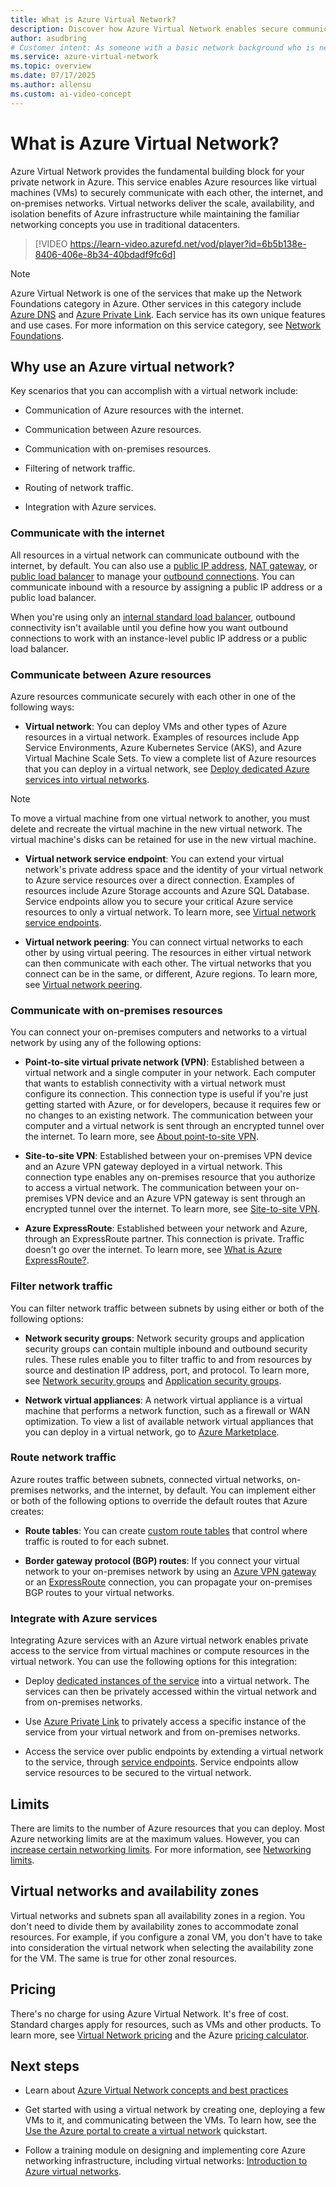 ```yaml
---
title: What is Azure Virtual Network?
description: Discover how Azure Virtual Network enables secure communication between cloud resources, on-premises networks, and the internet. Learn key concepts, features, and implementation strategies for your Azure infrastructure.
author: asudbring
# Customer intent: As someone with a basic network background who is new to Azure, I want to understand the capabilities of Azure Virtual Network so that my Azure resources can securely communicate with each other, the internet, and my on-premises resources.
ms.service: azure-virtual-network
ms.topic: overview
ms.date: 07/17/2025
ms.author: allensu
ms.custom: ai-video-concept
---
```


# What is Azure Virtual Network?

Azure Virtual Network provides the fundamental building block for your private network in Azure. This service enables Azure resources like virtual machines (VMs) to securely communicate with each other, the internet, and on-premises networks. Virtual networks deliver the scale, availability, and isolation benefits of Azure infrastructure while maintaining the familiar networking concepts you use in traditional datacenters.

> [!VIDEO https://learn-video.azurefd.net/vod/player?id=6b5b138e-8406-406e-8b34-40bdadf9fc6d]

> [!NOTE]
> Azure Virtual Network is one of the services that make up the Network Foundations category in Azure. Other services in this category include [Azure DNS](../dns/dns-overview.md) and [Azure Private Link](../private-link/private-link-overview.md). Each service has its own unique features and use cases. For more information on this service category, see [Network Foundations](../networking/foundations/network-foundations-overview.md).

## Why use an Azure virtual network?

Key scenarios that you can accomplish with a virtual network include:

- Communication of Azure resources with the internet.

- Communication between Azure resources.

- Communication with on-premises resources.

- Filtering of network traffic.

- Routing of network traffic.

- Integration with Azure services.

### Communicate with the internet

All resources in a virtual network can communicate outbound with the internet, by default. You can also use a [public IP address](./ip-services/virtual-network-public-ip-address.md), [NAT gateway](../nat-gateway/nat-overview.md), or [public load balancer](../load-balancer/load-balancer-overview.md) to manage your [outbound connections](../load-balancer/load-balancer-outbound-connections.md). You can communicate inbound with a resource by assigning a public IP address or a public load balancer.

When you're using only an [internal standard load balancer](../load-balancer/load-balancer-overview.md), outbound connectivity isn't available until you define how you want outbound connections to work with an instance-level public IP address or a public load balancer.

### Communicate between Azure resources

Azure resources communicate securely with each other in one of the following ways:

- **Virtual network**: You can deploy VMs and other types of Azure resources in a virtual network. Examples of resources include App Service Environments, Azure Kubernetes Service (AKS), and Azure Virtual Machine Scale Sets. To view a complete list of Azure resources that you can deploy in a virtual network, see [Deploy dedicated Azure services into virtual networks](virtual-network-for-azure-services.md).

> [!NOTE]  
> To move a virtual machine from one virtual network to another, you must delete and recreate the virtual machine in the new virtual network. The virtual machine's disks can be retained for use in the new virtual machine.

- **Virtual network service endpoint**: You can extend your virtual network's private address space and the identity of your virtual network to Azure service resources over a direct connection. Examples of resources include Azure Storage accounts and Azure SQL Database. Service endpoints allow you to secure your critical Azure service resources to only a virtual network. To learn more, see [Virtual network service endpoints](virtual-network-service-endpoints-overview.md).

- **Virtual network peering**: You can connect virtual networks to each other by using virtual peering. The resources in either virtual network can then communicate with each other. The virtual networks that you connect can be in the same, or different, Azure regions. To learn more, see [Virtual network peering](virtual-network-peering-overview.md).

### Communicate with on-premises resources

You can connect your on-premises computers and networks to a virtual network by using any of the following options:

- **Point-to-site virtual private network (VPN)**: Established between a virtual network and a single computer in your network. Each computer that wants to establish connectivity with a virtual network must configure its connection. This connection type is useful if you're just getting started with Azure, or for developers, because it requires few or no changes to an existing network. The communication between your computer and a virtual network is sent through an encrypted tunnel over the internet. To learn more, see [About point-to-site VPN](../vpn-gateway/point-to-site-about.md?toc=/azure/virtual-network/toc.json#).

- **Site-to-site VPN**: Established between your on-premises VPN device and an Azure VPN gateway deployed in a virtual network. This connection type enables any on-premises resource that you authorize to access a virtual network. The communication between your on-premises VPN device and an Azure VPN gateway is sent through an encrypted tunnel over the internet. To learn more, see [Site-to-site VPN](../vpn-gateway/design.md?toc=/azure/virtual-network/toc.json#s2smulti).

- **Azure ExpressRoute**: Established between your network and Azure, through an ExpressRoute partner. This connection is private. Traffic doesn't go over the internet. To learn more, see [What is Azure ExpressRoute?](../expressroute/expressroute-introduction.md?toc=/azure/virtual-network/toc.json).

### Filter network traffic

You can filter network traffic between subnets by using either or both of the following options:

- **Network security groups**: Network security groups and application security groups can contain multiple inbound and outbound security rules. These rules enable you to filter traffic to and from resources by source and destination IP address, port, and protocol. To learn more, see [Network security groups](./network-security-groups-overview.md) and [Application security groups](./application-security-groups.md).

- **Network virtual appliances**: A network virtual appliance is a virtual machine that performs a network function, such as a firewall or WAN optimization. To view a list of available network virtual appliances that you can deploy in a virtual network, go to [Azure Marketplace](https://azuremarketplace.microsoft.com/marketplace/apps/category/networking?page=1&subcategories=appliances).

### Route network traffic

Azure routes traffic between subnets, connected virtual networks, on-premises networks, and the internet, by default. You can implement either or both of the following options to override the default routes that Azure creates:

- **Route tables**: You can create [custom route tables](virtual-networks-udr-overview.md#user-defined) that control where traffic is routed to for each subnet.

- **Border gateway protocol (BGP) routes**: If you connect your virtual network to your on-premises network by using an [Azure VPN gateway](../vpn-gateway/vpn-gateway-bgp-overview.md?toc=/azure/virtual-network/toc.json) or an [ExpressRoute](../expressroute/expressroute-routing.md?toc=/azure/virtual-network/toc.json#dynamic-route-exchange) connection, you can propagate your on-premises BGP routes to your virtual networks.

### Integrate with Azure services

Integrating Azure services with an Azure virtual network enables private access to the service from virtual machines or compute resources in the virtual network. You can use the following options for this integration:

- Deploy [dedicated instances of the service](virtual-network-for-azure-services.md) into a virtual network. The services can then be privately accessed within the virtual network and from on-premises networks.

- Use [Azure Private Link](../private-link/private-link-overview.md) to privately access a specific instance of the service from your virtual network and from on-premises networks.

- Access the service over public endpoints by extending a virtual network to the service, through [service endpoints](virtual-network-service-endpoints-overview.md). Service endpoints allow service resources to be secured to the virtual network.

## Limits

There are limits to the number of Azure resources that you can deploy. Most Azure networking limits are at the maximum values. However, you can [increase certain networking limits](/azure/azure-portal/supportability/networking-quota-requests). For more information, see [Networking limits](../azure-resource-manager/management/azure-subscription-service-limits.md#azure-networking-limits).

## Virtual networks and availability zones

Virtual networks and subnets span all availability zones in a region. You don't need to divide them by availability zones to accommodate zonal resources. For example, if you configure a zonal VM, you don't have to take into consideration the virtual network when selecting the availability zone for the VM. The same is true for other zonal resources.

## Pricing

There's no charge for using Azure Virtual Network. It's free of cost. Standard charges apply for resources, such as VMs and other products. To learn more, see [Virtual Network pricing](https://azure.microsoft.com/pricing/details/virtual-network/) and the Azure [pricing calculator](https://azure.microsoft.com/pricing/calculator/).

## Next steps

- Learn about [Azure Virtual Network concepts and best practices](concepts-and-best-practices.md)

- Get started with using a virtual network by creating one, deploying a few VMs to it, and communicating between the VMs. To learn how, see the [Use the Azure portal to create a virtual network](quick-create-portal.md) quickstart.

- Follow a training module on designing and implementing core Azure networking infrastructure, including virtual networks: [Introduction to Azure virtual networks](/training/modules/introduction-to-azure-virtual-networks).

